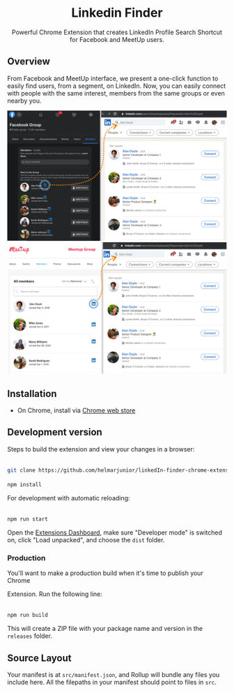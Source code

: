 
<h1  align="center">Linkedin Finder</h1>
<p  align="center">Powerful Chrome Extension that creates LinkedIn Profile Search Shortcut for Facebook and MeetUp users.</p>

  
## Overview 

From Facebook and MeetUp interface, we present a one-click function to easily find users, from a segment, on LinkedIn. Now, you can easily connect with people with the same interest, members from the same groups or even nearby you.

![interface facebook](screenshots/facebook.png)
![interface meetup](screenshots/meetup.png)
 

## Installation

- On Chrome, install via [Chrome web store](https://chrome.google.com/webstore/detail/linkedin-finder/paoenkdapheefbfbkjhfeodpjfmfeehg)
  
 

## Development version

  

Steps to build the extension and view your changes in a browser:

  

```sh

git clone https://github.com/helmarjunior/linkedIn-finder-chrome-extension

npm install

```

For development with automatic reloading:

  

```sh

npm run start

```

  

Open the [Extensions Dashboard](chrome://extensions), make sure "Developer mode" is switched on, click "Load unpacked", and choose the `dist` folder.


### Production

  
You'll want to make a production build when it's time to publish your Chrome

Extension. Run the following line:

  

```sh

npm run build

```


This will create a ZIP file with your package name and version in the `releases` folder.


## Source Layout


Your manifest is at `src/manifest.json`, and Rollup will bundle any files you include here. All the filepaths in your manifest should point to files in `src`.
